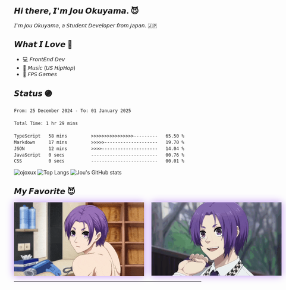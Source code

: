 ## 𝙃𝙞 𝙩𝙝𝙚𝙧𝙚, 𝙄'𝙢 𝙅𝙤𝙪 𝙊𝙠𝙪𝙮𝙖𝙢𝙖. 😈

𝘐'𝘮 𝘑𝘰𝘶 𝘖𝘬𝘶𝘺𝘢𝘮𝘢, 𝘢 𝘚𝘵𝘶𝘥𝘦𝘯𝘵 𝘋𝘦𝘷𝘦𝘭𝘰𝘱𝘦𝘳 𝘧𝘳𝘰𝘮 𝘑𝘢𝘱𝘢𝘯. 🇯🇵

## 𝙒𝙝𝙖𝙩 𝙄 𝙇𝙤𝙫𝙚 💜

- 💻 𝘍𝘳𝘰𝘯𝘵𝘌𝘯𝘥 𝘋𝘦𝘷
- 🎵 𝘔𝘶𝘴𝘪𝘤 (𝘜𝘚 𝘏𝘪𝘱𝘏𝘰𝘱)
- 👾 𝘍𝘗𝘚 𝘎𝘢𝘮𝘦𝘴

## 𝙎𝙩𝙖𝙩𝙪𝙨 🟣

<!--START_SECTION:waka-->

```txt
From: 25 December 2024 - To: 01 January 2025

Total Time: 1 hr 29 mins

TypeScript   58 mins         >>>>>>>>>>>>>>>>---------   65.50 %
Markdown     17 mins         >>>>>--------------------   19.70 %
JSON         12 mins         >>>>---------------------   14.04 %
JavaScript   0 secs          -------------------------   00.76 %
CSS          0 secs          -------------------------   00.01 %
```

<!--END_SECTION:waka-->

<!--

### 🌱 my skills

#### 💻 FrontEnd

<img alt="my skills front" src="https://skillicons.dev/icons?theme=light&perline=9&i=html,css,js,ts,react,tailwind,vite" />

#### 💻 BackEnd

<img alt="my skills front" src="https://skillicons.dev/icons?theme=light&perline=8&i=go,php,nodejs,laravel,firebase,heroku,flask" />

#### 💻 Other, Tools

<img alt="my skills other" src="https://skillicons.dev/icons?theme=light&perline=8&i=c,cpp,cs,java,py,dart,flutter,unity,swift,opencv,tensorflow,figma,git,github" />

#### ✏️ Studying

<img alt="my skills other" src="https://skillicons.dev/icons?theme=light&perline=8&i=rails,ruby,rust,tauri,next" />

## 📈 Status

<p align="center">
  <img alt="Top Langs" height="150px" src="https://github-readme-stats.vercel.app/api/top-langs/?username=ojoxux&layout=compact&show_icons=true" />
  <img alt="github stats" height="150px" src="https://github-readme-stats.vercel.app/api?username=ojoxux" />
</p>
-->

<div align="left">
  <img height="150px" src="https://github-readme-streak-stats.herokuapp.com/?user=ojoxux&theme=midnight-purple&background=000000&ring=bf91f3&fire=bf91f3&currStreakLabel=bf91f3&border=bf91f3" alt="ojoxux" />
  <img height="150px" src="https://github-readme-stats.vercel.app/api/top-langs/?username=ojoxux&layout=compact&show_icons=true&title_color=9745f5&text_color=FFFFFF&bg_color=000000&border_color=bf91f3" alt="Top Langs" />
  <img height="150px" src="https://github-readme-stats-clone-cs68.vercel.app/api?username=ojoxux&count_private=true&show_icons=true&title_color=9745f5&text_color=FFFFFF&bg_color=000000&border_color=bf91f3&icon_color=bf91f3" alt="Jou's GitHub stats" />
</div>

## 𝙈𝙮 𝙁𝙖𝙫𝙤𝙧𝙞𝙩𝙚 😈

<div style="display: flex; align-items: center; gap: 20px;">
  <img src="assets/img/Reo-Mikage.gif" width="350" style="box-shadow: 0 0 20px #bf91f3;" />
  <img src="assets/img/Reo-Mikage-2.gif" width="350" style="box-shadow: 0 0 20px #bf91f3;" />
</div>

---

